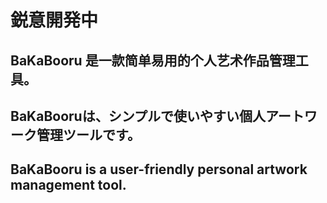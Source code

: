 # 鋭意開発中

## BaKaBooru 是一款简单易用的个人艺术作品管理工具。
## BaKaBooruは、シンプルで使いやすい個人アートワーク管理ツールです。
## BaKaBooru is a user-friendly personal artwork management tool.